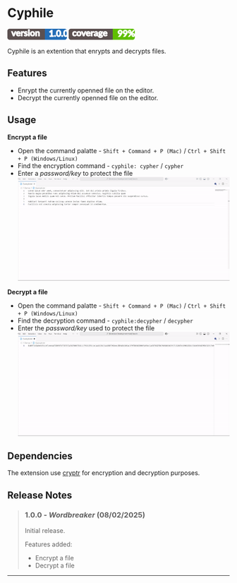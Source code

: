 # Cyphile
![version](https://github.com/themegat/cyphile/raw/gh-pages/version_badge.png)
![coverage](https://github.com/themegat/cyphile/raw/gh-pages/coverage_badge.png)

Cyphile is an extention that enrypts and decrypts files.

## Features

- Enrypt the currently openned file on the editor.
- Decrypt the currently openned file on the editor.

## Usage

**Encrypt a file**

- Open the command palatte - `Shift + Command + P (Mac)` / `Ctrl + Shift + P (Windows/Linux)`
- Find the encryption command - `cyphile: cypher` / `cypher`
- Enter a _password/key_ to protect the file
  ![encrypt-example](./assets/examples//cypher_example.gif)

**Decrypt a file**

- Open the command palatte - `Shift + Command + P (Mac)` / `Ctrl + Shift + P (Windows/Linux)`
- Find the decryption command - `cyphile:decypher` / `decypher`
- Enter the _password/key_ used to protect the file
  ![decrypt-example](./assets/examples//decypher_example.gif)

## Dependencies

The extension use [cryptr](https://www.npmjs.com/package/cryptr) for encryption and decryption purposes.

## Release Notes

> ### 1.0.0 - _Wordbreaker_ (08/02/2025)
>
> Initial release.
>
> Features added:
> - Encrypt a file
> - Decrypt a file

<hr/>
